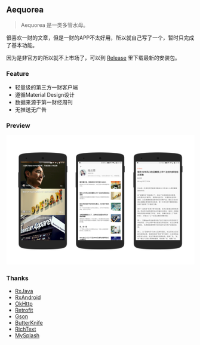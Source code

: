 ## Aequorea

> Aequorea 是一类多管水母。

很喜欢一财的文章，但是一财的APP不太好用，所以就自己写了一个，暂时只完成了基本功能。

因为是非官方的所以就不上市场了，可以到 [Release](https://github.com/nichbar/Aequorea/releases) 里下载最新的安装包。

### Feature 

* 轻量级的第三方一财客户端
* 遵循Material Design设计
* 数据来源于第一财经周刊
* 无推送无广告

### Preview

![preview_1](preview/preview_1.png)

### Thanks

- [RxJava](https://github.com/ReactiveX/RxJava)
- [RxAndroid](https://github.com/ReactiveX/RxAndroid)
- [OkHttp](https://github.com/square/okhttp)
- [Retrofit](https://github.com/square/retrofit)
- [Gson](https://github.com/google/gson)
- [ButterKnife](https://github.com/JakeWharton/butterknife)
- [RichText](https://github.com/zzhoujay/RichText)
- [MySplash](https://github.com/WangDaYeeeeee/Mysplash)
